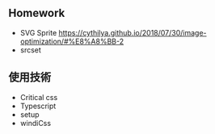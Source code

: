 ## Homework

- SVG Sprite
https://cythilya.github.io/2018/07/30/image-optimization/#%E8%A8%BB-2
- srcset


## 使用技術
- Critical css 
- Typescript
- setup
- windiCss